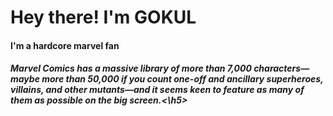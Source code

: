# Hey there! I'm GOKUL 
<h4>I'm a hardcore marvel fan
<h5>Marvel Comics has a massive library of more than 7,000 characters—maybe more than 50,000 if you count one-off and ancillary superheroes, villains, and other mutants—and it seems keen to feature as many of them as possible on the big screen.<\h5>
